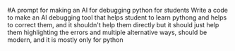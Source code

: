 #A prompt for making an  AI  for debugging python for students 
Write a code to make an AI debugging tool that helps student to learn pythong and helps to correct them, and it shouldn't help them directly but it should just help them highlighting the errors and multiple alternative ways, 
should be modern, and it is mostly only for python

